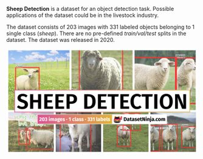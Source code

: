 **Sheep Detection** is a dataset for an object detection task. Possible applications of the dataset could be in the livestock industry. 

The dataset consists of 203 images with 331 labeled objects belonging to 1 single class (*sheep*). There are no pre-defined <i>train/val/test</i> splits in the dataset. The dataset was released in 2020.

<img src="https://github.com/dataset-ninja/sheep-detection/raw/main/visualizations/poster.png">
